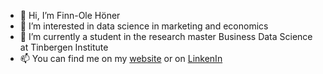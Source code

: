 - 👋 Hi, I’m Finn-Ole Höner
- 👀 I’m interested in data science in marketing and economics
- 🌱 I’m currently a student in the research master Business Data Science at Tinbergen Institute
- 📫 You can find me on my [website](https://www.ds-econ.com) or on [LinkenIn](https://www.linkedin.com/in/finn-hoener/)
